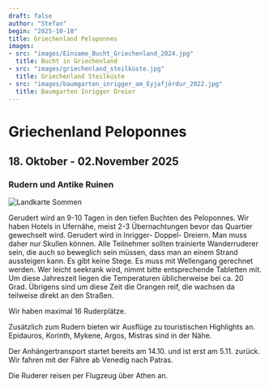 ```yaml
---
draft: false
author: "Stefan"
begin: "2025-10-18"
title: Griechenland Peloponnes
images:
- src: "images/Einsame_Bucht_Griechenland_2024.jpg"
  title: Bucht in Griechenland
- src: "images/griechenland_steilküste.jpg"
  title: Griechenland Steilküste
- src: "images/baumgarten_inrigger_am_Eyjafjördur_2022.jpg"
  title: Baumgarten Inrigger Dreier
---
```

# Griechenland Peloponnes

## 18. Oktober - 02.November 2025

### Rudern und Antike Ruinen


![Landkarte Sommen](./images/asbykartan.png)

Gerudert wird an 9-10 Tagen in den tiefen Buchten des Peloponnes. Wir haben Hotels in Ufernähe, meist 2-3 Übernachtungen bevor das Quartier gewechselt wird.
Gerudert wird in Inrigger- Doppel- Dreiern. Man muss daher nur Skullen können. Alle Teilnehmer sollten trainierte Wanderruderer sein, die auch so beweglich sein müssen, dass man an einem Strand aussteigen kann. Es gibt keine Stege. Es muss mit Wellengang gerechnet werden. Wer leicht seekrank wird, nimmt bitte entsprechende Tabletten mit.
Um diese Jahreszeit liegen die Temperaturen üblicherweise bei ca. 20 Grad.
Übrigens sind um diese Zeit die Orangen reif, die wachsen da teilweise direkt an den Straßen.

Wir haben maximal 16 Ruderplätze.

Zusätzlich zum Rudern bieten wir Ausflüge zu touristischen Highlights an. Epidauros, Korinth, Mykene, Argos, Mistras sind in der Nähe.

Der Anhängertransport startet bereits am 14.10. und ist erst am 5.11. zurück. Wir fahren mit der Fähre ab Venedig nach Patras.

Die Ruderer reisen per Flugzeug über Athen an.
